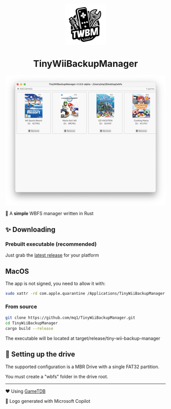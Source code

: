 <p align="center">
    <img alt="logo" width="128" src="logo@2x.png">
    <h1 align="center">TinyWiiBackupManager</h1>
    <img alt="screenshot" src="screenshot.png">
</p>

🔧 A **simple** WBFS manager written in Rust

## ✨ Downloading

### Prebuilt executable (recommended)

Just grab the [latest release](https://github.com/mq1/TinyWiiBackupManager/releases/latest) for your platform

## MacOS

The app is not signed, you need to allow it with:
```sh
sudo xattr -rd com.apple.quarantine /Applications/TinyWiiBackupManager.app
```

### From source

```sh
git clone https://github.com/mq1/TinyWiiBackupManager.git
cd TinyWiiBackupManager
cargo build --release
```

The executable will be located at target/release/tiny-wii-backup-manager

## 💾 Setting up the drive

The supported configuration is a MBR Drive with a single FAT32 partition.

You must create a "wbfs" folder in the drive root.

---

❤️ Using [GameTDB](https://www.gametdb.com/)

🤖 Logo generated with Microsoft Copilot
